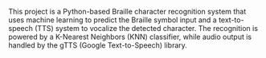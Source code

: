 This project is a Python-based Braille character recognition system that uses machine learning to predict the Braille symbol input and a text-to-speech (TTS) system to vocalize the detected character. The recognition is powered by a K-Nearest Neighbors (KNN) classifier, while audio output is handled by the gTTS (Google Text-to-Speech) library.
